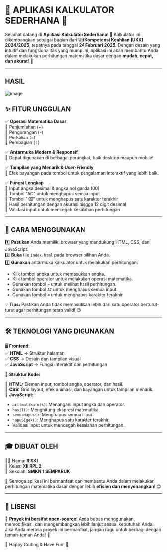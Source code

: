 # 🎉 APLIKASI KALKULATOR SEDERHANA 🎉

Selamat datang di **Aplikasi Kalkulator Sederhana**! 🚀 Kalkulator ini dikembangkan sebagai bagian dari **Uji Kompetensi Keahlian (UKK) 2024/2025**, tepatnya pada tanggal **24 Februari 2025**. Dengan desain yang intuitif dan fungsionalitas yang mumpuni, aplikasi ini akan membantu Anda dalam melakukan perhitungan matematika dasar dengan **mudah, cepat, dan akurat**! 🧮

---
## HASIL 
![image](https://github.com/user-attachments/assets/4b6fad71-6ca1-4716-9d68-0ddc5106b36a)


## ✨ FITUR UNGGULAN

✅ **Operasi Matematika Dasar**  
🔹 Penjumlahan (+)  
🔹 Pengurangan (-)  
🔹 Perkalian (×)  
🔹 Pembagian (÷)  

✅ **Antarmuka Modern & Responsif**  
📱 Dapat digunakan di berbagai perangkat, baik desktop maupun mobile!  

✅ **Tampilan yang Menarik & User-Friendly**  
🎨 Efek bayangan pada tombol untuk pengalaman interaktif yang lebih baik.  

✅ **Fungsi Lengkap**  
🔹 Input angka desimal & angka nol ganda (00)  
🔹 Tombol "AC" untuk menghapus semua input  
🔹 Tombol "⌫" untuk menghapus satu karakter terakhir  
🔹 Hasil perhitungan dengan akurasi hingga 12 digit desimal  
🔹 Validasi input untuk mencegah kesalahan perhitungan  

---

## 📖 CARA MENGGUNAKAN

1️⃣ **Pastikan** Anda memiliki browser yang mendukung HTML, CSS, dan JavaScript.  
2️⃣ **Buka** file `index.html` pada browser pilihan Anda.  
3️⃣ **Gunakan** antarmuka kalkulator untuk melakukan perhitungan:  
   - Klik tombol angka untuk memasukkan angka.  
   - Klik tombol operator untuk melakukan operasi matematika.  
   - Gunakan tombol `=` untuk melihat hasil perhitungan.  
   - Gunakan tombol `AC` untuk menghapus semua input.  
   - Gunakan tombol `⌫` untuk menghapus karakter terakhir.  

💡 **Tips:** Pastikan Anda tidak memasukkan lebih dari satu operator berturut-turut agar perhitungan tetap valid! 😉

---

## 🛠️ TEKNOLOGI YANG DIGUNAKAN

🖥️ **Frontend:**  
✅ **HTML** → Struktur halaman  
✅ **CSS** → Desain dan tampilan visual  
✅ **JavaScript** → Fungsi interaktif dan perhitungan  

📌 **Struktur Kode:**

🔹 **HTML:** Elemen input, tombol angka, operator, dan hasil.  
🔹 **CSS:** Grid layout, efek animasi, dan bayangan untuk tampilan menarik.  
🔹 **JavaScript:**
   - `aritmatika(mtk)`: Menangani input angka dan operator.
   - `hasil()`: Menghitung ekspresi matematika.
   - `semuaHapus()`: Menghapus semua input.
   - `hapuSigek()`: Menghapus satu karakter terakhir.
   - Validasi input untuk mencegah kesalahan perhitungan.

---

## 🎓 DIBUAT OLEH

👨‍💻 Nama: **RISKI**  
🏫 Kelas: **XII RPL 2**  
🏫 Sekolah: **SMKN 1 SEMPARUK**  

🚀 Semoga aplikasi ini bermanfaat dan membantu Anda dalam melakukan perhitungan matematika dasar dengan lebih **efisien dan menyenangkan**! 😊

---

## 📜 LISENSI

📌 **Proyek ini bersifat open-source**! Anda bebas menggunakan, memodifikasi, dan mengembangkan lebih lanjut sesuai kebutuhan Anda. Jika Anda merasa proyek ini bermanfaat, jangan ragu untuk berbagi dengan teman-teman Anda! 🎉

🔗 Happy Coding & Have Fun! 🎈

